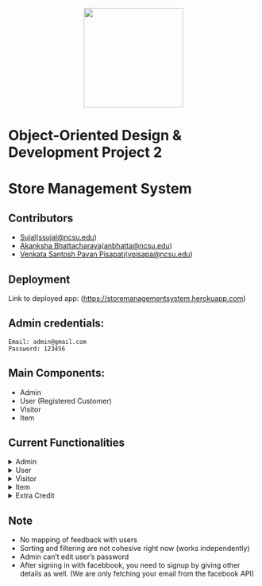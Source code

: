 <p align="center">
  <img width="200" height="200" src="https://upload.wikimedia.org/wikipedia/commons/e/e1/North_Carolina_State_University_Athletic_logo.svg">
</p>

# Object-Oriented Design & Development Project 2

# Store Management System

## Contributors
* [Sujal](https://github.ncsu.edu/ssujal)(ssujal@ncsu.edu) <br>
* [Akanksha Bhattacharaya](https://github.ncsu.edu/anbhatta)(anbhatta@ncsu.edu) <br>
* [Venkata Santosh Pavan Pisapati](https://github.ncsu.edu/vpisapa)(vpisapa@ncsu.edu) <br>

## Deployment

Link to deployed app: (https://storemanagementsystem.herokuapp.com)

## Admin credentials:
```
Email: admin@gmail.com
Password: 123456
```

## Main Components: 

* Admin
* User (Registered Customer)
* Visitor
* Item

## Current Functionalities

<details><summary>Admin</summary>
  
* Log in with an email and password.
* Edit her/his own profile - should not be able to update email and password
* Admin accounts cannot be deleted.
* Create registered customer accounts (users).
* Create/view/edit/delete users.
* Create/view/edit/delete items.
* View the purchase history by items.
* View the purchase history by users.
* View return requests and approve/disapprove them. 
* Approve special item purchases.
* View feedback given by users and visitors.
* An admin should be capable of performing all operations performed by Visitor or Users. 

</details>

<details><summary>User</summary>
  
* The system should have user(s) who register themselves or are created by the admin.
* Log in with an email and password.
* Edit her/his own profile
* View items and sort (popularity, cost) / filter (category, brand, availability)
* Add items to cart.
* Add items to wishlist.
* If an item is currently unavailable, users should be able to subscribe to mailing alerts for when the item is available. (You need to actually implement a mailer that sends out email notifications for this)
* Clear cart.
* Buy an item immediately - this will directly take user to the payment page - bypassing the add-to-cart flow, a buy-now button. 
* Checkout cart
* Should receive an email listing the purchases made.
* Users below the age of 18 years should not be able to buy age-restricted items.
* Users of and above the age of 65 should get an automatic discount on all their purchases (10%).
* Give feedback via the feedback page.
* View history of purchases (should also be able to see returned items with a return status)
* Return an item (will require admin approval) - send out a mail when admin approves return. The history of purchases should reflect ‘Return Requested’ before admin approval and ‘Returned’ after admin approval. 

</details>

<details><summary>Visitor</summary>

* View items and sort (popularity, cost) / filter (category, brand, availability)
* Give feedback via feedback page
* Should see a button for registering with the system. Optionally, in place of the buy now button that registered users will see, a register to buy now button can be placed. 

</details>

<details><summary>Item</summary>

* Check-out/buy now payment
* Special Item approval
* Popularity of items

> The popularity of an item takes into account the average rating of that item and the number of purchases of that item. Each of the parameter is normalized and the normalized average rating has forty percent weightage whereas the number of purchases has sixty percent. 
It is formulated as below-
```
popularity = 0.4 * (normalized_average_rating) + 0.6 * (normalized_number_of_purchases)
```
* Subscribe for availability

</details>

<details><summary>Extra Credit</summary>

* No user/visitor should access any private content associated with other user/admin's account.
```
If you are logged in as a non-admin user and try to access /users_admin, you will not be allowed to.
```

* All users can use their Facebook account to log into the system. (But they need to edit their profile to provide all the required details by our system)
```
After signing in with facebbook, you need to signup by giving other details as well. (We are only fetching your email from the facebook API)
```

</details>

## Note

* No mapping of feedback with users
* Sorting and filtering are not cohesive right now (works independently)
* Admin can’t edit user’s password
* After signing in with facebbook, you need to signup by giving other details as well. (We are only fetching your email from the facebook API)
